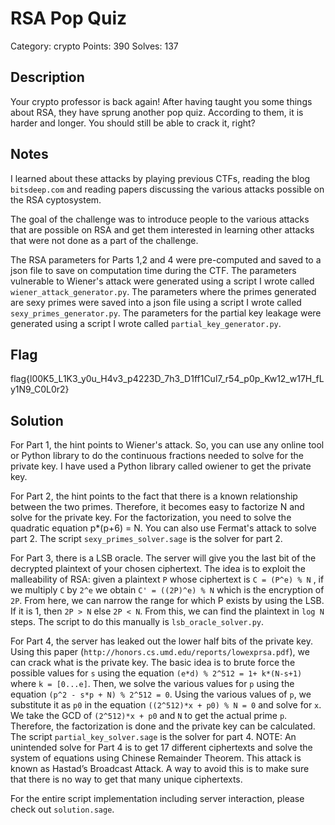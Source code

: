 # RSA Pop Quiz
Category: crypto
Points: 390
Solves: 137

## Description
Your crypto professor is back again! After having taught you some things about RSA, they have sprung another pop quiz. According to them, it is harder and longer. You should still be able to crack it, right?

## Notes
I learned about these attacks by playing previous CTFs, reading the blog `bitsdeep.com` and reading papers discussing the various attacks possible on the RSA cyptosystem. 

The goal of the challenge was to introduce people to the various attacks that are possible on RSA and get them interested in learning other attacks that were not done as a part of the challenge.

The RSA parameters for Parts 1,2 and 4 were pre-computed and saved to a json file to save on computation time during the CTF. The parameters vulnerable to Wiener's attack were generated using a script I wrote called `wiener_attack_generator.py`. The parameters where the primes generated are sexy primes were saved into a json file using a script I wrote called `sexy_primes_generator.py`. The parameters for the partial key leakage were generated using a script I wrote called `partial_key_generator.py`.

## Flag
flag{l00K5_L1K3_y0u_H4v3_p4223D_7h3_D1ff1Cul7_r54_p0p_Kw12_w17H_fLy1N9_C0L0r2}

## Solution
For Part 1, the hint points to Wiener's attack. So, you can use any online tool or Python library to do the continuous fractions needed to solve for the private key. I have used a Python library called owiener to get the private key.

For Part 2, the hint points to the fact that there is a known relationship between the two primes. Therefore, it becomes easy to factorize N and solve for the private key. For the factorization, you need to solve the quadratic equation p*(p+6) = N. You can also use Fermat's attack to solve part 2. The script `sexy_primes_solver.sage` is the solver for part 2.

For Part 3, there is a LSB oracle. The server will give you the last bit of the decrypted plaintext of your chosen ciphertext. The idea is to exploit the malleability of RSA: given a plaintext `P` whose ciphertext is `C = (P^e) % N` , if we multiply `C` by `2^e` we obtain `C' = ((2P)^e) % N` which is the encryption of `2P`. From here, we can narrow the range for which P exists by using the LSB. If it is 1, then `2P > N` else `2P < N`. From this, we can find the plaintext in `log N` steps. The script to do this manually is `lsb_oracle_solver.py`.

For Part 4, the server has leaked out the lower half bits of the private key. Using this paper (`http://honors.cs.umd.edu/reports/lowexprsa.pdf`), we can crack what is the private key. The basic idea is to brute force the possible values for `s` using the equation `(e*d) % 2^512 = 1+ k*(N-s+1)` where `k = [0...e]`. Then, we solve the various values for `p` using the equation `(p^2 - s*p + N) % 2^512 = 0`. Using the various values of `p`, we substitute it as `p0` in the equation `((2^512)*x + p0) % N = 0` and solve for `x`. We take the GCD of `(2^512)*x + p0` and `N` to get the actual prime `p`. Therefore, the factorization is done and the private key can be calculated. The script `partial_key_solver.sage` is the solver for part 4.
NOTE: An unintended solve for Part 4 is to get 17 different ciphertexts and solve the system of equations using Chinese Remainder Theorem. This attack is known as Hastad’s Broadcast Attack. A way to avoid this is to make sure that there is no way to get that many unique ciphertexts.

For the entire script implementation including server interaction, please check out `solution.sage`.
